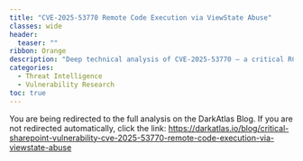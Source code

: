 ```yaml
---
title: "CVE-2025-53770 Remote Code Execution via ViewState Abuse"
classes: wide
header:
  teaser: ""
ribbon: Orange
description: "Deep technical analysis of CVE-2025-53770 – a critical RCE in Microsoft SharePoint exploiting __VIEWSTATE deserialization — Published on the DarkAtlas blog."
categories:
  - Threat Intelligence
  - Vulnerability Research
toc: true
---
```


<html>
  <head>
    <meta http-equiv="refresh" content="3; url=https://darkatlas.io/blog/critical-sharepoint-vulnerability-cve-2025-53770-remote-code-execution-via-viewstate-abuse">
  </head>
  <body>
    <p>You are being redirected to the full analysis on the DarkAtlas Blog. If you are not redirected automatically, click the link:
      <a href="https://darkatlas.io/blog/critical-sharepoint-vulnerability-cve-2025-53770-remote-code-execution-via-viewstate-abuse" target="_blank" rel="noopener noreferrer">
        https://darkatlas.io/blog/critical-sharepoint-vulnerability-cve-2025-53770-remote-code-execution-via-viewstate-abuse
      </a>
    </p>
  </body>
</html>
